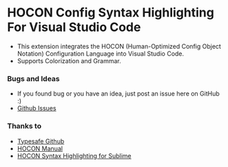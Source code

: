 # HOCON Config Syntax Highlighting For Visual Studio Code

* This extension integrates the HOCON (Human-Optimized Config Object Notation) Configuration Language into Visual Studio Code.
* Supports Colorization and Grammar.

### Bugs and Ideas
* If you found bug or you have an idea, just post an issue here on GitHub :)
* [Github Issues](https://github.com/sabieber/vscode-hocon/issues)

### Thanks to
* [Typesafe Github](https://github.com/typesafehub/config)
* [HOCON Manual](https://github.com/typesafehub/config/blob/master/HOCON.md)
* [HOCON Syntax Highlighting for Sublime](https://github.com/NeQuissimus/Sublime-Hocon)
